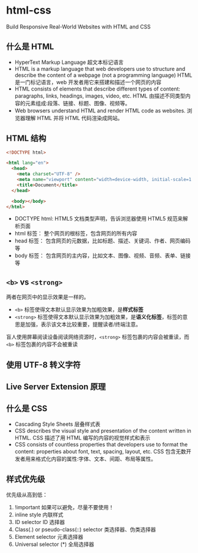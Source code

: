 # html-css

Build Responsive Real-World Websites with HTML and CSS

## 什么是 HTML

- HyperText Markup Language 超文本标记语言
- HTML is a markup language that web developers use to structure and describe the content of a webpage (not a programming language) HTML 是一门标记语言，web 开发者用它来搭建和描述一个网页的内容
- HTML consists of elements that describe different types of content: paragraphs, links, headings, images, video, etc. HTML 由描述不同类型内容的元素组成:段落、链接、标题、图像、视频等。
- Web browsers understand HTML and render HTML code as websites. 浏览器理解 HTML 并将 HTML 代码渲染成网站。

## HTML 结构

```html
<!DOCTYPE html>

<html lang="en">
  <head>
    <meta charset="UTF-8" />
    <meta name="viewport" content="width=device-width, initial-scale=1.0" />
    <title>Document</title>
  </head>

  <body></body>
</html>
```

- DOCTYPE html: HTML5 文档类型声明，告诉浏览器使用 HTML5 规范来解析页面
- html 标签： 整个网页的根标签，包含网页的所有内容
- head 标签： 包含网页的元数据，比如标题、描述、关键词、作者、网页编码等
- body 标签： 包含网页的主内容，比如文本、图像、视频、音频、表单、链接等

## `<b>` vs `<strong>`

两者在网页中的显示效果是一样的。

- `<b>` 标签使得文本默认显示效果为加粗效果，是**样式标签**
- `<strong>` 标签使得文本默认显示效果为加粗效果，是**语义化标签**，标签的意思是加强，表示该文本比较重要，提醒读者/终端注意。

盲人使用屏幕阅读设备阅读网络资源时，`<strong>` 标签包裹的内容会被重读，而 `<b>` 标签包裹的内容不会被重读

## 使用 UTF-8 转义字符

## Live Server Extension 原理

## 什么是 CSS

- Cascading Style Sheets 层叠样式表
- CSS describes the visual style and presentation of the content written in HTML. CSS 描述了用 HTML 编写的内容的视觉样式和表示
- CSS consists of countless properties that developers use to format the content: properties about font, text, spacing, layout, etc. CSS 包含无数开发者用来格式化内容的属性:字体、文本、间距、布局等属性。

## 样式优先级

优先级从高到低：

1. !important 如果可以避免，尽量不要使用！
2. inline style 内联样式
3. ID selector ID 选择器
4. Class(.) or pseudo-class(::) selector 类选择器、伪类选择器
5. Element selector 元素选择器
6. Universal selector (\*) 全局选择器
